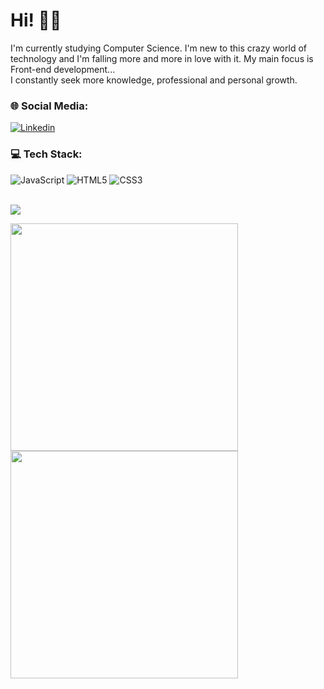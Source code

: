 # Hi! ✌🏻 

I'm currently studying Computer Science. I'm new to this crazy world of technology and I'm falling more and more in love with it. My main focus is Front-end development... <br>
I constantly seek more knowledge, professional and personal growth.


### 🌐 Social Media:

[![Linkedin](https://img.shields.io/badge/LinkedIn-0077B5?style=for-the-badge&logo=linkedin&logoColor=white)](https://www.linkedin.com/in/maria-suzane-712b4b282/)

### 💻 Tech Stack:
![JavaScript](https://img.shields.io/badge/javascript-%23323330.svg?style=for-the-badge&logo=javascript&logoColor=%23F7DF1E) ![HTML5](https://img.shields.io/badge/html5-%23E34F26.svg?style=for-the-badge&logo=html5&logoColor=white) ![CSS3](https://img.shields.io/badge/css3-%231572B6.svg?style=for-the-badge&logo=css3&logoColor=white) 



<br>![](https://github-readme-stats-wheat-two-53.vercel.app/api/top-langs/?username=sdesuzane&theme=transparent&hide_border=true&include_all_commits=true&count_private=false&layout=compact)

<img src="https://github-readme-stats.vercel.app/api?username=sdesuzane&theme=transparent&show_icons=true&hide_border=true"  width="364px" /><img src="https://github-readme-streak-stats.herokuapp.com/?user=sdesuzane&theme=transparent&hide_border=true"  width="364px"/>
